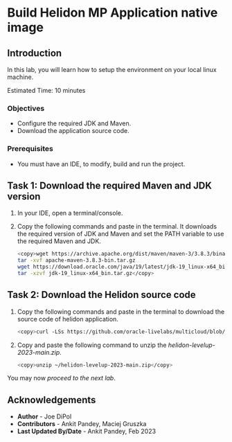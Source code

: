 # Build Helidon MP Application native image

## Introduction

In this lab, you will learn how to setup the environment on your local linux machine.

Estimated Time: 10 minutes


### Objectives

* Configure the required JDK and Maven.
* Download the application source code.

### Prerequisites

* You must have an IDE, to modify, build and run the project.


## Task 1: Download the required Maven and JDK version

1. In your IDE, open a terminal/console.

2. Copy the following commands and paste in the terminal. It downloads the required version of JDK and Maven and set the PATH variable to use the required Maven and JDK.

    ```bash
    <copy>wget https://archive.apache.org/dist/maven/maven-3/3.8.3/binaries/apache-maven-3.8.3-bin.tar.gz
    tar -xvf apache-maven-3.8.3-bin.tar.gz
    wget https://download.oracle.com/java/19/latest/jdk-19_linux-x64_bin.tar.gz
    tar -xzvf jdk-19_linux-x64_bin.tar.gz</copy>
    ```

## Task 2: Download the Helidon source code

1.  Copy the following commands and paste in the terminal to download the source code of helidon application.

    ```bash
    <copy>curl -LSs https://github.com/oracle-livelabs/multicloud/blob/main/helidon-virtual-thread/setup-environment/code/helidon-levelup-2023-main.zip?raw=true >~/helidon-levelup-2023-main.zip </copy>
    ```
    

2. Copy and paste the following command to unzip the *helidon-levelup-2023-main.zip*.
    ```bash
    <copy>unzip ~/helidon-levelup-2023-main.zip</copy>
    ```

You may now *proceed to the next lab*.

## Acknowledgements

* **Author** -  Joe DiPol
* **Contributors** - Ankit Pandey, Maciej Gruszka
* **Last Updated By/Date** - Ankit Pandey, Feb 2023
